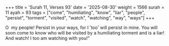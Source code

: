 +++
title = 'Surah 11, Verses 93'
date = '2025-08-30'
weight = 1566
surah = 11
ayah = 93
tags = ["come", "humiliating", "know", "liar", "people", "persist", "torment", "visited", "watch", "watching", "way", "ways"]
+++

O  my people! Persist in your ways, for I ˹too˺ will persist in mine. You will soon come to know who will be visited by a humiliating torment and is a liar! And watch! I too am watching with you!”